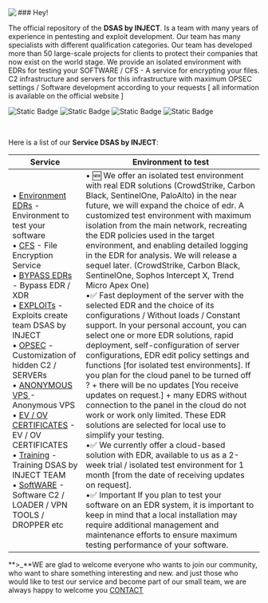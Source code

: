 <img align="left" src="https://injectexp.dev/assets/img/logo/logo1.png">
### Hey!

The official repository of the **DSAS by INJECT**. Is a team with many years of experience in pentesting and exploit development. Our team has many specialists with different qualification categories. Our team has developed more than 50 large-scale projects for clients to protect their companies that now exist on the world stage.
We provide an isolated environment with EDRs for testing your SOFTWARE / CFS - A service for encrypting your files. C2 infrastructure and servers for this infrastructure with maximum OPSEC settings / Software development according to your requests [ all information is available on the official website ]

![Static Badge](https://img.shields.io/badge/tox%20-%20340EF1DCEEC5B395B9B45963F945C00238ADDEAC87C117F64F46206911474C61981D96420B72?style=flat-square&label=340EF1DCEEC5B395B9B45963F945C00238ADDEAC87C117F64F46206911474C61981D96420B72)
![Static Badge](https://img.shields.io/badge/injectexp.dev-WebSite)
![Static Badge](https://img.shields.io/badge/https://t.me/INJECTCRYPT-WebSite)
![Static Badge](https://img.shields.io/badge/x.com/DevSecAS-Twitter)

<br>

Here is a list of our **Service DSAS by INJECT**:

| **Service**                                                                                                                                                                                                                                                                                                                                                                                                                                                                                                                                                                                                                                                                                                                                                                                                                                                                                                                                                                                                                                                                                                                                                                                                                                                                                                                                                  | **Environment to test**                                                                                                                                                                                                                                                                                                                                                                                                                                                                                                                                                                                                                                                                                                                                                                                                                                                                                                                                                                                                                                                                                                                                                                                                                                                                                                         |
| --------------------------------------------------------------------------------------------------------------------------------------------------------------------------------------------------------------------------------------------------------------------------------------------------------------------------------------------------------------------------------------------------------------------------------------------------------------------------------------------------------------------------------------------------------------------------------------------------------------------------------------------------------------------------------------------------------------------------------------------------------------------------------------------------------------------------------------------------------------------------------------------------------------------------------------------------------------------------------------------------------------------------------------------------------------------------------------------------------------------------------------------------------------------------------------------------------------------------------------------------------------------------------------------------------------------------------------------------------- | --------------------------------------------------------------------------------------------------------------------------------------------------------------------------------------------------------------------------------------------------------------------------------------------------------------------------------------------------------------------------------------------------------------------------------------------------------------------------------------------------------------------------------------------------------------------------------------------------------------------------------------------------------------------------------------------------------------------------------------------------------------------------------------------------------------------------------------------------------------------------------------------------------------------------------------------------------------------------------------------------------------------------------------------------------------------------------------------------------------------------------------------------------------------------------------------------------------------------------------------------------------------------------------------------------------------------------------------------------------------------------- |
| • [Environment EDRs](https://injectexp.dev/environment) - Environment to test your software<br>• [CFS](https://injectexp.dev/cfs) - File Encryption Service<br>• [BYPASS EDRs](https://injectexp.dev/edr) - Bypass EDR / XDR <br>• [EXPLOITs](https://injectexp.dev/exploits) - Exploits create team DSAS by INJECT<br>• [OPSEC](https://injectexp.dev/opsec) - Сustomization of hidden C2 / SERVERs<br>• [ANONYMOUS VPS ](https://injectexp.dev/avs) - Anonymous VPS<br>• [EV / OV CERTIFICATES](https://injectexp.dev/certificate) - EV / OV CERTIFICATES<br>• [Training](https://injectexp.dev/training) - Training DSAS by INJECT TEAM<br>• [SoftWARE](https://injectexp.dev/software) - Software C2 / LOADER / VPN TOOLS / DROPPER etc<br>|• 🆕 We offer an isolated test environment with real EDR solutions (CrowdStrike, Carbon Black, SentinelOne, PaloAlto) in the near future, we will expand the choice of edr. A customized test environment with maximum isolation from the main network, recreating the EDR policies used in the target environment, and enabling detailed logging in the EDR for analysis. We will release a sequel later. (CrowdStrike, Carbon Black, SentinelOne, Sophos Intercept X, Trend Micro Apex One)<br>•✅ Fast deployment of the server with the selected EDR and the choice of its configurations / Without loads / Constant support. In your personal account, you can select one or more EDR solutions, rapid deployment, self-configuration of server configurations, EDR edit policy settings and functions [for isolated test environments]. If you plan for the cloud panel to be turned off ? + there will be no updates [You receive updates on request.] + many EDRS without connection to the panel in the cloud do not work or work only limited. These EDR solutions are selected for local use to simplify your testing.<br>•✅ We currently offer a cloud-based solution with EDR, available to us as a 2-week trial / isolated test environment for 1 month [from the date of receiving updates on request].<br>•✅ Important If you plan to test your software on an EDR system, it is important to keep in mind that a local installation may require additional management and maintenance efforts to ensure maximum testing performance of your software.


</center>

**\>\_**WE are glad to welcome everyone who wants to join our community, who want to share something interesting and new. and just those who would like to test our service and become part of our small team, we are always happy to welcome you [CONTACT](https://t.me/DevSecAS)
